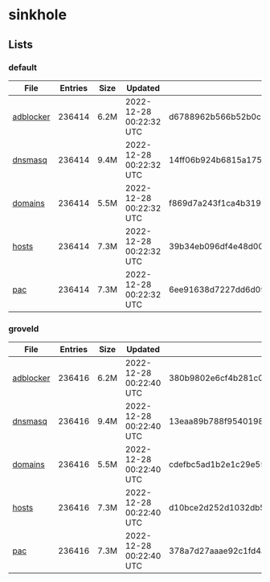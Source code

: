 # sinkhole

## Lists

### default

|File|Entries|Size|Updated|Hash|
|-|-|-|-|-|
|[adblocker](https://raw.githubusercontent.com/groveld/sinkhole/lists/default/adblocker.txt)|236414|6.2M|2022-12-28 00:22:32 UTC|d6788962b566b52b0c6b9135781f549174413c1ced6510cb0a3f3f2006a9b9cd|
|[dnsmasq](https://raw.githubusercontent.com/groveld/sinkhole/lists/default/dnsmasq.txt)|236414|9.4M|2022-12-28 00:22:32 UTC|14ff06b924b6815a17550c877bd9932849e8d08eb377bfacdb5f154945122d5a|
|[domains](https://raw.githubusercontent.com/groveld/sinkhole/lists/default/domains.txt)|236414|5.5M|2022-12-28 00:22:32 UTC|f869d7a243f1ca4b31934db460494f5d81759204cd30d072932b589d7b0ec8a0|
|[hosts](https://raw.githubusercontent.com/groveld/sinkhole/lists/default/hosts.txt)|236414|7.3M|2022-12-28 00:22:32 UTC|39b34eb096df4e48d00c1370ff6a53f0c5a522cee1b102cbdd5f548707ab708d|
|[pac](https://raw.githubusercontent.com/groveld/sinkhole/lists/default/pac.txt)|236414|7.3M|2022-12-28 00:22:32 UTC|6ee91638d7227dd6d097cd3504c5acbe435854f8adbc36b0ee351834fd5cbf9e|

### groveld

|File|Entries|Size|Updated|Hash|
|-|-|-|-|-|
|[adblocker](https://raw.githubusercontent.com/groveld/sinkhole/lists/groveld/adblocker.txt)|236416|6.2M|2022-12-28 00:22:40 UTC|380b9802e6cf4b281c074e8ae976dd3513294e8727cc15c600233ded62086c54|
|[dnsmasq](https://raw.githubusercontent.com/groveld/sinkhole/lists/groveld/dnsmasq.txt)|236416|9.4M|2022-12-28 00:22:40 UTC|13eaa89b788f9540198930ebdf7d3cbdc64359a32beaeddd2574716c8df8e58a|
|[domains](https://raw.githubusercontent.com/groveld/sinkhole/lists/groveld/domains.txt)|236416|5.5M|2022-12-28 00:22:40 UTC|cdefbc5ad1b2e1c29e55ea15e5992ac8725b764675579bcf41c9440e849334b7|
|[hosts](https://raw.githubusercontent.com/groveld/sinkhole/lists/groveld/hosts.txt)|236416|7.3M|2022-12-28 00:22:40 UTC|d10bce2d252d1032db54c194e007d48d3d064e05869db3e328c93c2b7607400e|
|[pac](https://raw.githubusercontent.com/groveld/sinkhole/lists/groveld/pac.txt)|236416|7.3M|2022-12-28 00:22:40 UTC|378a7d27aaae92c1fd4a24d2d46570acd3d0f4b581f2156b89d4cf3aad38a24f|
